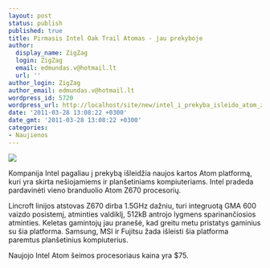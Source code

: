 ```yaml
---
layout: post
status: publish
published: true
title: Pirmasis Intel Oak Trail Atomas - jau prekyboje
author:
  display_name: ZigZag
  login: ZigZag
  email: edmundas.v@hotmail.lt
  url: ''
author_login: ZigZag
author_email: edmundas.v@hotmail.lt
wordpress_id: 5720
wordpress_url: http://localhost/site/new/intel_i_prekyba_isleido_atom_z670/
date: '2011-03-28 13:08:22 +0300'
date_gmt: '2011-03-28 13:08:22 +0300'
categories:
- Naujienos
---
```

<div class="imgright"><img src="http://technews.lt/upload/intel-atom-logo2.jpg"  /></div>
<p>Kompanija Intel pagaliau į prekybą išleidžia naujos kartos Atom platformą, kuri yra skirta nešiojamiems ir planšetiniams kompiuteriams. Intel pradeda pardavinėti vieno branduolio Atom Z670 procesorių.</p>
<p>Lincroft linijos atstovas Z670 dirba 1.5GHz dažniu, turi integruotą GMA 600 vaizdo posistemį, atminties valdiklį, 512kB antrojo lygmens sparinančiosios atminties. Keletas gamintojų jau pranešė, kad greitu metu pristatys gaminius su šia platforma. Samsung, MSI ir Fujitsu žada išleisti šia platforma paremtus planšetinius kompiuterius.</p>
<p>Naujojo Intel Atom šeimos procesoriaus kaina yra $75.</p>
